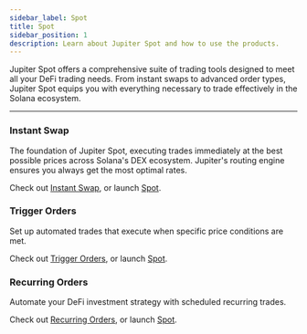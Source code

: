 ```yaml
---
sidebar_label: Spot
title: Spot
sidebar_position: 1
description: Learn about Jupiter Spot and how to use the products.
---
```


<head>
    <title>Spot Guide: Directory</title>
    <meta name="twitter:card" content="summary" />
</head>

Jupiter Spot offers a comprehensive suite of trading tools designed to meet all your DeFi trading needs. From instant swaps to advanced order types, Jupiter Spot equips you with everything necessary to trade effectively in the Solana ecosystem.

---

### Instant Swap
The foundation of Jupiter Spot, executing trades immediately at the best possible prices across Solana's DEX ecosystem. Jupiter's routing engine ensures you always get the most optimal rates.

Check out [Instant Swap](/guides/spot/instant/quickstart), or launch [Spot](https://jup.ag/).

### Trigger Orders
Set up automated trades that execute when specific price conditions are met.

Check out [Trigger Orders](/guides/spot/trigger/quickstart), or launch [Spot](https://jup.ag/limit).

### Recurring Orders
Automate your DeFi investment strategy with scheduled recurring trades.

Check out [Recurring Orders](/guides/spot/recurring/quickstart), or launch [Spot](https://jup.ag/dca).
